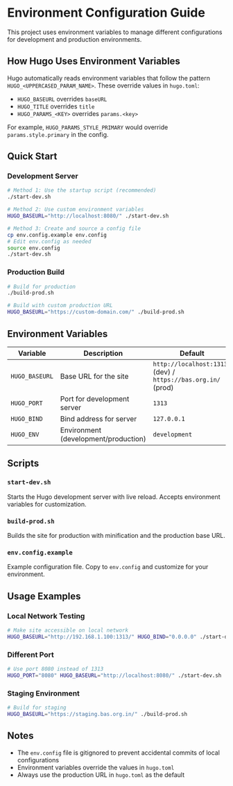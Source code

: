 # Environment Configuration Guide

This project uses environment variables to manage different configurations for development and production environments.

## How Hugo Uses Environment Variables

Hugo automatically reads environment variables that follow the pattern `HUGO_<UPPERCASED_PARAM_NAME>`. These override values in `hugo.toml`:

- `HUGO_BASEURL` overrides `baseURL`
- `HUGO_TITLE` overrides `title`
- `HUGO_PARAMS_<KEY>` overrides `params.<key>`

For example, `HUGO_PARAMS_STYLE_PRIMARY` would override `params.style.primary` in the config.

## Quick Start

### Development Server

```bash
# Method 1: Use the startup script (recommended)
./start-dev.sh

# Method 2: Use custom environment variables
HUGO_BASEURL="http://localhost:8080/" ./start-dev.sh

# Method 3: Create and source a config file
cp env.config.example env.config
# Edit env.config as needed
source env.config
./start-dev.sh
```

### Production Build

```bash
# Build for production
./build-prod.sh

# Build with custom production URL
HUGO_BASEURL="https://custom-domain.com/" ./build-prod.sh
```

## Environment Variables

| Variable       | Description                          | Default                                                       |
| -------------- | ------------------------------------ | ------------------------------------------------------------- |
| `HUGO_BASEURL` | Base URL for the site                | `http://localhost:1313/` (dev) / `https://bas.org.in/` (prod) |
| `HUGO_PORT`    | Port for development server          | `1313`                                                        |
| `HUGO_BIND`    | Bind address for server              | `127.0.0.1`                                                   |
| `HUGO_ENV`     | Environment (development/production) | `development`                                                 |

## Scripts

### `start-dev.sh`

Starts the Hugo development server with live reload. Accepts environment variables for customization.

### `build-prod.sh`

Builds the site for production with minification and the production base URL.

### `env.config.example`

Example configuration file. Copy to `env.config` and customize for your environment.

## Usage Examples

### Local Network Testing

```bash
# Make site accessible on local network
HUGO_BASEURL="http://192.168.1.100:1313/" HUGO_BIND="0.0.0.0" ./start-dev.sh
```

### Different Port

```bash
# Use port 8080 instead of 1313
HUGO_PORT="8080" HUGO_BASEURL="http://localhost:8080/" ./start-dev.sh
```

### Staging Environment

```bash
# Build for staging
HUGO_BASEURL="https://staging.bas.org.in/" ./build-prod.sh
```

## Notes

- The `env.config` file is gitignored to prevent accidental commits of local configurations
- Environment variables override the values in `hugo.toml`
- Always use the production URL in `hugo.toml` as the default
